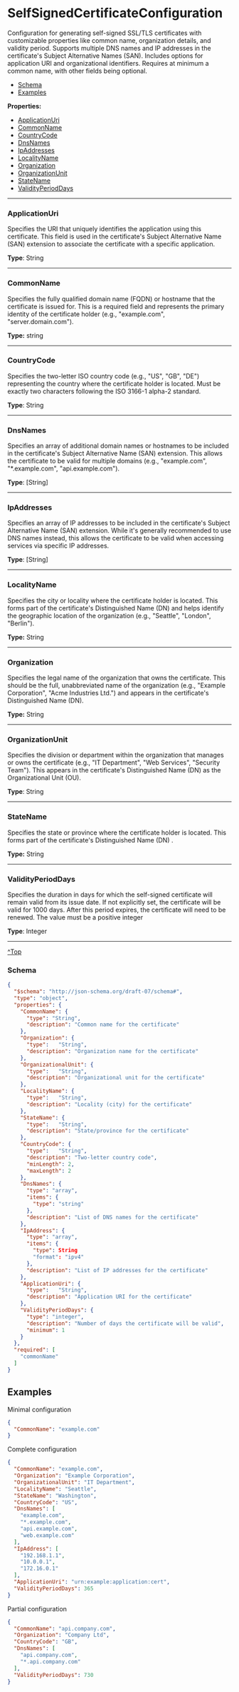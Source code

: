 # SelfSignedCertificateConfiguration

Configuration for generating self-signed SSL/TLS certificates with customizable properties like common name, organization details, and validity period. Supports multiple DNS names and IP addresses in the certificate's Subject Alternative Names (SAN). Includes options for application URI and organizational identifiers. Requires at minimum a common name, with other fields being optional.

- [Schema](#schema)
- [Examples](#examples)

**Properties:**

- [ApplicationUri](#applicationuri)
- [CommonName](#commonname)
- [CountryCode](#countrycode)
- [DnsNames](#dnsnames)
- [IpAddresses](#ipaddresses)
- [LocalityName](#localityname)
- [Organization](#organization)
- [OrganizationUnit](#organizationunit)
- [StateName](#statename)
- [ValidityPeriodDays](#validityperioddays)

---

### ApplicationUri

Specifies the URI that uniquely identifies the application using this certificate. This field is used in the certificate's Subject Alternative Name (SAN) extension to associate the certificate with a specific application.

**Type**: String

---
### CommonName

Specifies the fully qualified domain name (FQDN) or hostname that the certificate is issued for. This is a required field and represents the primary identity of the certificate holder (e.g., "example.com", "server.domain.com").

**Type:** string

---
### CountryCode

Specifies the two-letter ISO country code (e.g., "US", "GB", "DE") representing the country where the certificate holder is located. Must be exactly two characters following the ISO 3166-1 alpha-2 standard. 

**Type**:   String

---
### DnsNames
Specifies an array of additional domain names or hostnames to be included in the certificate's Subject Alternative Name (SAN) extension. This allows the certificate to be valid for multiple domains (e.g., "example.com", "*.example.com", "api.example.com").

**Type**:  [String]

---
### IpAddresses

Specifies an array of IP addresses to be included in the certificate's Subject Alternative Name (SAN) extension. While it's generally recommended to use DNS names instead, this allows the certificate to be valid when accessing services via specific IP addresses.

**Type**: [String]

---
### LocalityName

Specifies the city or locality where the certificate holder is located. This forms part of the certificate's Distinguished Name (DN) and helps identify the geographic location of the organization (e.g., "Seattle", "London", "Berlin").

**Type:**   String

---
### Organization

Specifies the legal name of the organization that owns the certificate. This should be the full, unabbreviated name of the organization (e.g., "Example Corporation", "Acme Industries Ltd.") and appears in the certificate's Distinguished Name (DN).

**Type:**   String

---
### **OrganizationUnit**

Specifies the division or department within the organization that manages or owns the certificate (e.g., "IT Department", "Web Services", "Security Team"). This appears in the certificate's Distinguished Name (DN) as the Organizational Unit (OU).

**Type**: String

---
### StateName

Specifies the state or province where the certificate holder is located. This forms part of the certificate's Distinguished Name (DN) .

**Type:**   String

---
### ValidityPeriodDays
Specifies the duration in days for which the self-signed certificate will remain valid from its issue date. If not explicitly set, the certificate will be valid for 1000 days. After this period expires, the certificate will need to be renewed. The value must be a positive integer

**Type**: Integer

---

[^Top](#selfsignedcertificateconfiguration)



### Schema

```json
{
  "$schema": "http://json-schema.org/draft-07/schema#",
  "type": "object",
  "properties": {
    "CommonName": {
      "type": "String",
      "description": "Common name for the certificate"
    },
    "Organization": {
      "type":   "String",
      "description": "Organization name for the certificate"
    },
    "OrganizationalUnit": {
      "type":   "String",
      "description": "Organizational unit for the certificate"
    },
    "LocalityName": {
      "type":   "String",
      "description": "Locality (city) for the certificate"
    },
    "StateName": {
      "type":   "String",
      "description": "State/province for the certificate"
    },
    "CountryCode": {
      "type":   "String",
      "description": "Two-letter country code",
      "minLength": 2,
      "maxLength": 2
    },
    "DnsNames": {
      "type": "array",
      "items": {
        "type": "string"
      },
      "description": "List of DNS names for the certificate"
    },
    "IpAddress": {
      "type": "array",
      "items": {
        "type": String
        "format": "ipv4"
      },
      "description": "List of IP addresses for the certificate"
    },
    "ApplicationUri": {
      "type":   "String",
      "description": "Application URI for the certificate"
    },
    "ValidityPeriodDays": {
      "type": "integer",
      "description": "Number of days the certificate will be valid",
      "minimum": 1
    }
  },
  "required": [
    "commonName"
  ]
}

```



## Examples

Minimal configuration

```json
{
  "CommonName": "example.com"
}
```



Complete configuration

```json
{
  "CommonName": "example.com",
  "Organization": "Example Corporation",
  "OrganizationalUnit": "IT Department",
  "LocalityName": "Seattle",
  "StateName": "Washington",
  "CountryCode": "US",
  "DnsNames": [
    "example.com",
    "*.example.com",
    "api.example.com",
    "web.example.com"
  ],
  "IpAddress": [
    "192.168.1.1",
    "10.0.0.1",
    "172.16.0.1"
  ],
  "ApplicationUri": "urn:example:application:cert",
  "ValidityPeriodDays": 365
}
```



Partial configuration

```json
{
  "CommonName": "api.company.com",
  "Organization": "Company Ltd",
  "CountryCode": "GB",
  "DnsNames": [
    "api.company.com",
    "*.api.company.com"
  ],
  "ValidityPeriodDays": 730
}
```
